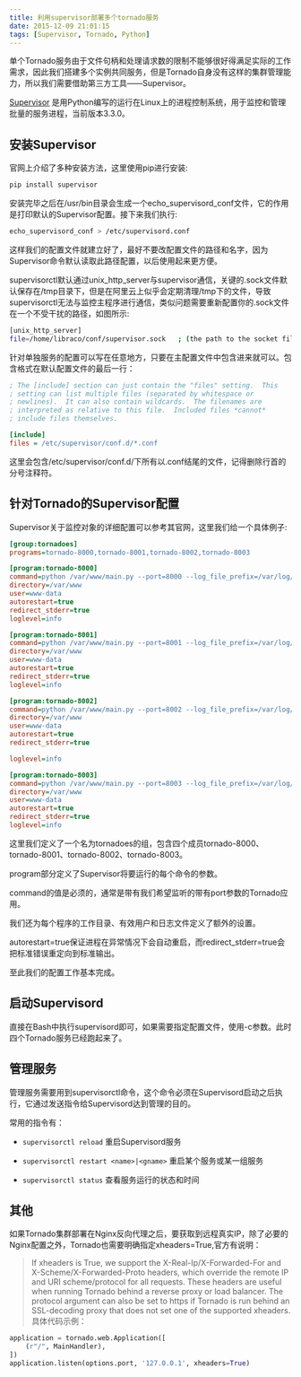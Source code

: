 ```yaml
---
title: 利用supervisor部署多个tornado服务
date: 2015-12-09 21:01:15
tags: [Supervisor, Tornado, Python]
---
```


单个Tornado服务由于文件句柄和处理请求数的限制不能够很好得满足实际的工作需求，因此我们搭建多个实例共同服务，但是Tornado自身没有这样的集群管理能力，所以我们需要借助第三方工具——Supervisor。
<!-- more -->
[Supervisor](http://supervisord.org/) 是用Python编写的运行在Linux上的进程控制系统，用于监控和管理批量的服务进程，当前版本3.3.0。

## 安装Supervisor

官网上介绍了多种安装方法，这里使用pip进行安装:

```bash
pip install supervisor
```

安装完毕之后在/usr/bin目录会生成一个echo_supervisord_conf文件，它的作用是打印默认的Supervisor配置。接下来我们执行:

```bash
echo_supervisord_conf > /etc/supervisord.conf
```

这样我们的配置文件就建立好了，最好不要改配置文件的路径和名字，因为Supervisor命令默认读取此路径配置，以后使用起来更方便。

supervisorctl默认通过unix_http_server与supervisor通信，关键的.sock文件默认保存在/tmp目录下，但是在阿里云上似乎会定期清理/tmp下的文件，导致supervisorctl无法与监控主程序进行通信，类似问题需要重新配置你的.sock文件在一个不受干扰的路径，如图所示:

```bash
[unix_http_server]
file=/home/libraco/conf/supervisor.sock   ; (the path to the socket file)
```

针对单独服务的配置可以写在任意地方，只要在主配置文件中包含进来就可以。包含格式在默认配置文件的最后一行：

```ini
; The [include] section can just contain the "files" setting.  This
; setting can list multiple files (separated by whitespace or
; newlines).  It can also contain wildcards.  The filenames are
; interpreted as relative to this file.  Included files *cannot*
; include files themselves.

[include]
files = /etc/supervisor/conf.d/*.conf
```

这里会包含/etc/supervisor/conf.d/下所有以.conf结尾的文件，记得删除行首的分号注释符。

## 针对Tornado的Supervisor配置

Supervisor关于监控对象的详细配置可以参考其官网，这里我们给一个具体例子:

```ini
[group:tornadoes]
programs=tornado-8000,tornado-8001,tornado-8002,tornado-8003

[program:tornado-8000]
command=python /var/www/main.py --port=8000 --log_file_prefix=/var/log/tornado/tornado-8000.log
directory=/var/www
user=www-data
autorestart=true
redirect_stderr=true
loglevel=info

[program:tornado-8001]
command=python /var/www/main.py --port=8001 --log_file_prefix=/var/log/tornado/tornado-8000.log
directory=/var/www
user=www-data
autorestart=true
redirect_stderr=true
loglevel=info

[program:tornado-8002]
command=python /var/www/main.py --port=8002 --log_file_prefix=/var/log/tornado/tornado-8000.log
directory=/var/www
user=www-data
autorestart=true
redirect_stderr=true

loglevel=info

[program:tornado-8003]
command=python /var/www/main.py --port=8003 --log_file_prefix=/var/log/tornado/tornado-8000.log
directory=/var/www
user=www-data
autorestart=true
redirect_stderr=true
loglevel=info
```

这里我们定义了一个名为tornadoes的组，包含四个成员tornado-8000、tornado-8001、tornado-8002、tornado-8003。

program部分定义了Supervisor将要运行的每个命令的参数。

command的值是必须的，通常是带有我们希望监听的带有port参数的Tornado应用。

我们还为每个程序的工作目录、有效用户和日志文件定义了额外的设置。

autorestart=true保证进程在异常情况下会自动重启，而redirect_stderr=true会把标准错误重定向到标准输出。

至此我们的配置工作基本完成。

## 启动Supervisord

直接在Bash中执行supervisord即可，如果需要指定配置文件，使用-c参数。此时四个Tornado服务已经跑起来了。

## 管理服务

管理服务需要用到supervisorctl命令，这个命令必须在Supervisord启动之后执行，它通过发送指令给Supervisord达到管理的目的。

常用的指令有：

- `supervisorctl reload`
   重启Supervisord服务

- `supervisorctl restart <name>|<gname>` 
  重启某个服务或某一组服务

- `supervisorctl status`
  查看服务运行的状态和时间

## 其他

如果Tornado集群部署在Nginx反向代理之后，要获取到远程真实IP，除了必要的Nginx配置之外，Tornado也需要明确指定xheaders=True,官方有说明：

> If xheaders is True, we support the X-Real-Ip/X-Forwarded-For and X-Scheme/X-Forwarded-Proto headers, which override the remote IP and URI scheme/protocol for all requests. These headers are useful when running Tornado behind a reverse proxy or load balancer. The protocol argument can also be set to https if Tornado is run behind an SSL-decoding proxy that does not set one of the supported xheaders.
具体代码示例：

```python
application = tornado.web.Application([
    (r"/", MainHandler),
])
application.listen(options.port, '127.0.0.1', xheaders=True)
```

